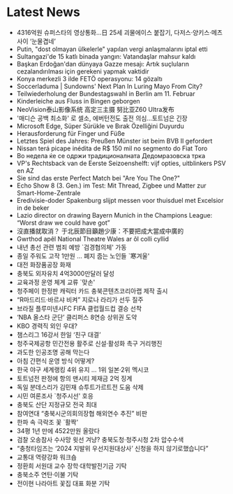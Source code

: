 # Latest News
-  4316억원 슈퍼스타의 영상통화…日 25세 괴물에이스 붙잡기, 다저스·양키스·메츠 사이 ‘눈물겹네’
-  Putin, "dost olmayan ülkelerle" yapılan vergi anlaşmalarını iptal etti
-  Sultangazi'de 15 katlı binada yangın: Vatandaşlar mahsur kaldı
-  Başkan Erdoğan'dan dünyaya Gazze mesajı: Artık suçluların cezalandırılması için gerekeni yapmak vaktidir
-  Konya merkezli 3 ilde FETÖ operasyonu: 14 gözaltı
-  Soccerladuma | Sundowns' Next Plan In Luring Mayo From City?
-  Teilwiederholung der Bundestagswahl in Berlin am 11. Februar
-  Kinderleiche aus Fluss in Bingen geborgen
-  NeoVision泰山影像系统 高定三主摄 努比亚Z60 Ultra发布
-  '매디슨 공백 최소화' 로 셀소, 에버턴전도 출전 의심...토트넘은 긴장
-  Microsoft Edge, Süper Sürükle ve Bırak Özelliğini Duyurdu
-  Herausforderung für Finger und Füße
-  Letztes Spiel des Jahres: Preußen Münster ist beim BVB II gefordert
-  Nissan terá picape inédita de R$ 150 mil no segmento do Fiat Toro
-  Во недела ќе се одржи традиционалната Дедомразовска трка
-  VP's Rechtsback van de Eerste Seizoenshelft: vijf opties, uitblinkers PSV en AZ
-  Sie sind das erste Perfect Match bei "Are You The One?"
-  Echo Show 8 (3. Gen.) im Test: Mit Thread, Zigbee und Matter zur Smart-Home-Zentrale
-  Eredivisie-doder Spakenburg slijpt messen voor thuisduel met Excelsior in de beker
-  Lazio director on drawing Bayern Munich in the Champions League: “Worst draw we could have got”
-  沒直播就取消？ 于北辰節目籲趙少康：不要把成大當成中廣的
-  Gwrthod apêl National Theatre Wales ar ôl colli cyllid
-  내년 총선 관련 범죄 예방 `검경협의체' 가동
-  종일 주워도 고작 1만원 … 폐지 줍는 노인들 `寒겨울'
-  대전 화장품공장 화재
-  충북도 외자유치 4억3000만달러 달성
-  교육과정 운영 체계 교류 `맞손'
-  청주페이 한정판 캐릭터 카드 충북콘텐츠코리아랩 제작 출시
-  “R마드리드·바르샤 비켜” 지로나 라리가 선두 질주
-  브라질 플루미넨시FC FIFA 클럽월드컵 결승 선착
-  ‘NBA 올스타 군단’ 클리퍼스 8연승 상위권 도약
-  KBO 경력직 외인 우대?
-  챔스리그 16강서 한일 ‘친구 대결’
-  청주국제공항 민간전용 활주로 신설·활성화 촉구 거리행진
-  과도한 인공조명 공해 막는다
-  아침 간편식 운영 방식 어떻게?
-  한국 야구 세계랭킹 4위 유지 … 1위 일본·2위 멕시코
-  토트넘전 판정에 항의 맨시티 제재금 2억 징계
-  독일 분데스리가 김민재 슈투트가르트전 도움 삭제
-  시민 여론조사 `청주시선' 호응
-  충북도 산단 지정규모 전국 최대
-  참여연대 “충북시군의회의장협 해외연수 추진” 비판
-  한파 속 극락조 꽃 `활짝'
-  34평 1년 만에 4522만원 올랐다
-  검찰 오송참사 수사망 윗선 겨냥? 충북도청·청주시청 2차 압수수색
-  “충청타임즈는 ‘2024 지발위 우선지원대상사’ 신청을 하지 않기로했습니다”
-  교통대 역량강화 워크숍
-  정환희 서원대 교수 장학·대학발전기금 기탁
-  충북소주 연탄·이불 기탁
-  전이현 나라아트 꽃집 대표 화분 기탁
